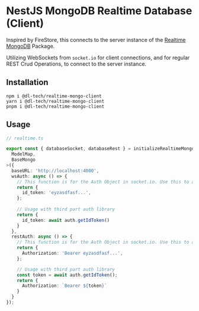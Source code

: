 # NestJS MongoDB Realtime Database (Client)
Inspired by FireStore, this connects to the server instance of the [Realtime MongoDB](https://www.npmjs.com/package/@dl-tech/realtime-mongo-nestjs) Package.

Utilizing WebSockets from `socket.io` for client connections, and for regular REST Crud Operations, to connect to the server instance.

## Installation
```shell
npm i @dl-tech/realtime-mongo-client
yarn i @dl-tech/realtime-mongo-client
pnpm i @dl-tech/realtime-mongo-client
```

## Usage
```typescript
// realtime.ts

export const { databaseSocket, databaseRest } = initializeRealtimeMongo<
  ModelMap,
  BaseMongo
>({
  baseURL: 'http://localhost:4000',
  wsAuth: async () => {
    // This function is for the Auth Object in socket.io. Use this to authenticate your users.
    return {
      id_token: 'eyzasdfasf...',
    };
    
    // Usage with third part auth library
    return {
      id_token: await auth.getIdToken()
    }
  },
  restAuth: async () => {
    // This function is for the Auth Object in socket.io. Use this to authenticate your users.
    return {
      Authorization: 'Bearer eyzasdfasf...',
    };

    // Usage with third part auth library
    const token = await auth.getIdToken();
    return {
      Authorization: `Bearer ${token}`
    }
  }
});
```